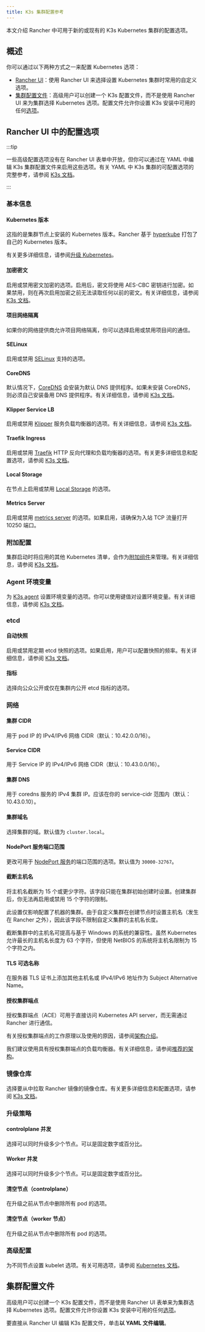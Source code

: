```yaml
---
title: K3s 集群配置参考
---
```


本文介绍 Rancher 中可用于新的或现有的 K3s Kubernetes 集群的配置选项。

## 概述

你可以通过以下两种方式之一来配置 Kubernetes 选项：

- [Rancher UI](#rancher-ui-中的配置选项)：使用 Rancher UI 来选择设置 Kubernetes 集群时常用的自定义选项。
- [集群配置文件](#集群配置文件)：高级用户可以创建一个 K3s 配置文件，而不是使用 Rancher UI 来为集群选择 Kubernetes 选项。配置文件允许你设置 K3s 安装中可用的任何[选项](https://rancher.com/docs/k3s/latest/en/installation/install-options/)。

## Rancher UI 中的配置选项

:::tip

一些高级配置选项没有在 Rancher UI 表单中开放，但你可以通过在 YAML 中编辑 K3s 集群配置文件来启用这些选项。有关 YAML 中 K3s 集群的可配置选项的完整参考，请参阅 [K3s 文档](https://rancher.com/docs/k3s/latest/en/installation/install-options/)。

:::

### 基本信息
#### Kubernetes 版本

这指的是集群节点上安装的 Kubernetes 版本。Rancher 基于 [hyperkube](https://github.com/rancher/hyperkube) 打包了自己的 Kubernetes 版本。

有关更多详细信息，请参阅[升级 Kubernetes](../../../getting-started/installation-and-upgrade/upgrade-and-roll-back-kubernetes.md)。

#### 加密密文

启用或禁用密文加密的选项。启用后，密文将使用 AES-CBC 密钥进行加密。如果禁用，则在再次启用加密之前无法读取任何以前的密文。有关详细信息，请参阅 [K3s 文档](https://rancher.com/docs/k3s/latest/en/advanced/#secrets-encryption-config-experimental)。

#### 项目网络隔离

如果你的网络提供商允许项目网络隔离，你可以选择启用或禁用项目间的通信。

#### SELinux

启用或禁用 [SELinux](https://rancher.com/docs/k3s/latest/en/advanced/#selinux-support) 支持的选项。

#### CoreDNS

默认情况下，[CoreDNS](https://coredns.io/) 会安装为默认 DNS 提供程序。如果未安装 CoreDNS，则必须自己安装备用 DNS 提供程序。有关详细信息，请参阅 [K3s 文档](https://rancher.com/docs/k3s/latest/en/networking/#coredns)。

#### Klipper Service LB

启用或禁用 [Klipper](https://github.com/rancher/klipper-lb) 服务负载均衡器的选项。有关详细信息，请参阅 [K3s 文档](https://rancher.com/docs/k3s/latest/en/networking/#service-load-balancer)。

#### Traefik Ingress

启用或禁用 [Traefik](https://traefik.io/) HTTP 反向代理和负载均衡器的选项。有关更多详细信息和配置选项，请参阅 [K3s 文档](https://rancher.com/docs/k3s/latest/en/networking/#traefik-ingress-controller)。

#### Local Storage

在节点上启用或禁用 [Local Storage](https://rancher.com/docs/k3s/latest/en/storage/) 的选项。

#### Metrics Server

启用或禁用 [metrics server](https://github.com/kubernetes-incubator/metrics-server) 的选项。如果启用，请确保为入站 TCP 流量打开 10250 端口。

### 附加配置

集群启动时将应用的其他 Kubernetes 清单，会作为[附加组件](https://kubernetes.io/docs/concepts/cluster-administration/addons/)来管理。有关详细信息，请参阅 [K3s 文档](https://rancher.com/docs/k3s/latest/en/helm/#automatically-deploying-manifests-and-helm-charts)。

### Agent 环境变量

为 [K3s agent](https://rancher.com/docs/k3s/latest/en/architecture/) 设置环境变量的选项。你可以使用键值对设置环境变量。有关详细信息，请参阅 [K3s 文档](https://rancher.com/docs/k3s/latest/en/installation/install-options/agent-config/)。

### etcd

#### 自动快照

启用或禁用定期 etcd 快照的选项。如果启用，用户可以配置快照的频率。有关详细信息，请参阅 [K3s 文档](https://docs.k3s.io/cli/etcd-snapshot#creating-snapshots)。

#### 指标

选择向公众公开或仅在集群内公开 etcd 指标的选项。

### 网络

#### 集群 CIDR

用于 pod IP 的 IPv4/IPv6 网络 CIDR（默认：10.42.0.0/16）。

#### Service CIDR

用于 Service IP 的 IPv4/IPv6 网络 CIDR（默认：10.43.0.0/16）。

#### 集群 DNS

用于 coredns 服务的 IPv4 集群 IP。应该在你的 service-cidr 范围内（默认：10.43.0.10）。

#### 集群域名

选择集群的域。默认值为 `cluster.local`。

#### NodePort 服务端口范围

更改可用于 [NodePort 服务](https://kubernetes.io/docs/concepts/services-networking/service/#nodeport)的端口范围的选项。默认值为 `30000-32767`。

#### 截断主机名

将主机名截断为 15 个或更少字符。该字段只能在集群初始创建时设置。创建集群后，你无法再启用或禁用 15 个字符的限制。

此设置仅影响配置了机器的集群。由于自定义集群在创建节点时设置主机名（发生在 Rancher 之外），因此该字段不限制自定义集群的主机名长度。

截断集群中的主机名可提高与基于 Windows 的系统的兼容性。虽然 Kubernetes 允许最长的主机名长度为 63 个字符，但使用 NetBIOS 的系统将主机名限制为 15 个字符之内。

#### TLS 可选名称

在服务器 TLS 证书上添加其他主机名或 IPv4/IPv6 地址作为 Subject Alternative Name。

#### 授权集群端点

授权集群端点（ACE）可用于直接访问 Kubernetes API server，而无需通过 Rancher 进行通信。

有关授权集群端点的工作原理以及使用的原因，请参阅[架构介绍](../../../reference-guides/rancher-manager-architecture/communicating-with-downstream-user-clusters.md#4-授权集群端点)。

我们建议使用具有授权集群端点的负载均衡器。有关详细信息，请参阅[推荐的架构](../../rancher-manager-architecture/architecture-recommendations.md#授权集群端点架构)。

### 镜像仓库

选择要从中拉取 Rancher 镜像的镜像仓库。有关更多详细信息和配置选项，请参阅 [K3s 文档](https://rancher.com/docs/k3s/latest/en/installation/private-registry/)。

### 升级策略

#### controlplane 并发

选择可以同时升级多少个节点。可以是固定数字或百分比。

#### Worker 并发

选择可以同时升级多少个节点。可以是固定数字或百分比。

#### 清空节点（controlplane）

在升级之前从节点中删除所有 pod 的选项。

#### 清空节点（worker 节点）

在升级之前从节点中删除所有 pod 的选项。

### 高级配置

为不同节点设置 kubelet 选项。有关可用选项，请参阅 [Kubernetes 文档](https://kubernetes.io/docs/reference/command-line-tools-reference/kubelet/)。

## 集群配置文件

高级用户可以创建一个 K3s 配置文件，而不是使用 Rancher UI 表单来为集群选择 Kubernetes 选项。配置文件允许你设置 K3s 安装中可用的任何[选项](https://rancher.com/docs/k3s/latest/en/installation/install-options/)。

要直接从 Rancher UI 编辑 K3s 配置文件，单击**以 YAML 文件编辑**。
